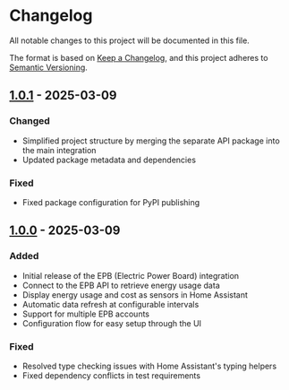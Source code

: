 # Changelog

All notable changes to this project will be documented in this file.

The format is based on [Keep a Changelog](https://keepachangelog.com/en/1.1.0/),
and this project adheres to [Semantic Versioning](https://semver.org/spec/v2.0.0.html).

## [1.0.1] - 2025-03-09

### Changed
- Simplified project structure by merging the separate API package into the main integration
- Updated package metadata and dependencies

### Fixed
- Fixed package configuration for PyPI publishing

## [1.0.0] - 2025-03-09

### Added
- Initial release of the EPB (Electric Power Board) integration
- Connect to the EPB API to retrieve energy usage data
- Display energy usage and cost as sensors in Home Assistant
- Automatic data refresh at configurable intervals
- Support for multiple EPB accounts
- Configuration flow for easy setup through the UI

### Fixed
- Resolved type checking issues with Home Assistant's typing helpers
- Fixed dependency conflicts in test requirements

[1.0.1]: https://github.com/asachs01/ha-epb/compare/v1.0.0...v1.0.1
[1.0.0]: https://github.com/asachs01/ha-epb/releases/tag/v1.0.0
